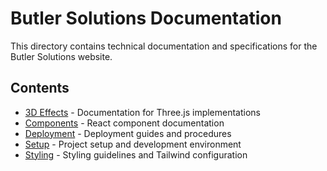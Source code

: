 # Butler Solutions Documentation

This directory contains technical documentation and specifications for the Butler Solutions website.

## Contents

- [3D Effects](./3d-effects/README.md) - Documentation for Three.js implementations
- [Components](./components/README.md) - React component documentation
- [Deployment](./deployment/README.md) - Deployment guides and procedures
- [Setup](./setup/README.md) - Project setup and development environment
- [Styling](./styling/README.md) - Styling guidelines and Tailwind configuration